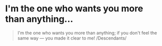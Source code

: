 # I'm the one who wants you more than anything...

> I'm the one who wants you more than anything; if you don't feel the same way — you made it clear to me! /Descendants/